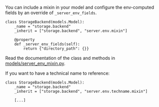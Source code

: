 You can include a mixin in your model and configure the env-computed
fields by an override of `_server_env_fields`.

    class StorageBackend(models.Model):
        _name = "storage.backend"
        _inherit = ["storage.backend", "server.env.mixin"]

        @property
        def _server_env_fields(self):
            return {"directory_path": {}}

Read the documentation of the class and methods in
[models/server_env_mixin.py](models/server_env_mixin.py).

If you want to have a technical name to reference:

    class StorageBackend(models.Model):
        _name = "storage.backend"
        _inherit = ["storage.backend", "server.env.techname.mixin"]

        [...]
